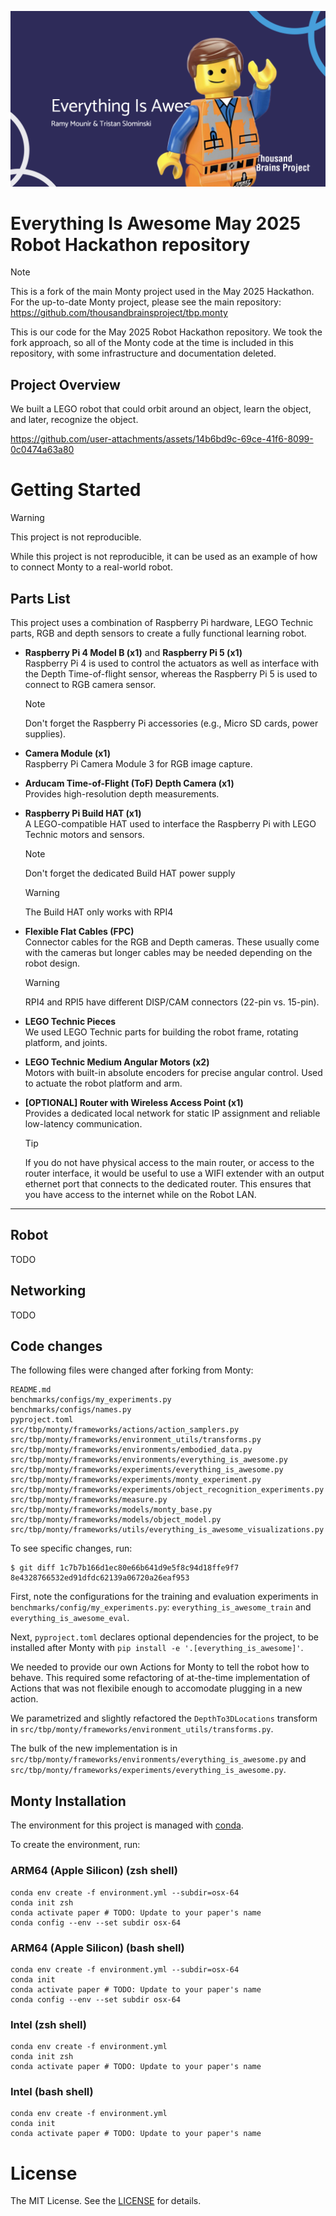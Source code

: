 ![](media/everything_is_awesome.png)

# Everything Is Awesome May 2025 Robot Hackathon repository

> [!NOTE]
>
> This is a fork of the main Monty project used in the May 2025 Hackathon. For the up-to-date Monty project, please see the main repository: https://github.com/thousandbrainsproject/tbp.monty

This is our code for the May 2025 Robot Hackathon repository. We took the fork approach, so all of the Monty code at the time is included in this repository, with some infrastructure and documentation deleted.

## Project Overview

We built a LEGO robot that could orbit around an object, learn the object, and later, recognize the object.

https://github.com/user-attachments/assets/14b6bd9c-69ce-41f6-8099-0c0474a63a80

# Getting Started

> [!WARNING]
> This project is not reproducible.

While this project is not reproducible, it can be used as an example of how to connect Monty to a real-world robot.

## Parts List

This project uses a combination of Raspberry Pi hardware, LEGO Technic parts, RGB and depth sensors to create a fully functional learning robot.

- **Raspberry Pi 4 Model B (x1)** and **Raspberry Pi 5 (x1)**  
  Raspberry Pi 4 is used to control the actuators as well as interface with the Depth Time-of-flight sensor, whereas the Raspberry Pi 5 is used to connect to RGB camera sensor.

  > [!NOTE]
  > Don't forget the Raspberry Pi accessories (e.g., Micro SD cards, power supplies).

- **Camera Module (x1)**  
  Raspberry Pi Camera Module 3 for RGB image capture.

- **Arducam Time-of-Flight (ToF) Depth Camera (x1)**  
  Provides high-resolution depth measurements.

- **Raspberry Pi Build HAT (x1)**  
  A LEGO-compatible HAT used to interface the Raspberry Pi with LEGO Technic motors and sensors.

  > [!NOTE]
  > Don't forget the dedicated Build HAT power supply

  > [!WARNING]
  > The Build HAT only works with RPI4


- **Flexible Flat Cables (FPC)**  
  Connector cables for the RGB and Depth cameras. These usually come with the cameras but longer cables may be
  needed depending on the robot design.

  > [!WARNING]
  > RPI4 and RPI5 have different DISP/CAM connectors (22-pin vs. 15-pin).

- **LEGO Technic Pieces**  
  We used LEGO Technic parts for building the robot frame, rotating platform, and joints.

- **LEGO Technic Medium Angular Motors (x2)**  
  Motors with built-in absolute encoders for precise angular control. Used to actuate the robot platform and arm.

- **[OPTIONAL] Router with Wireless Access Point (x1)**  
  Provides a dedicated local network for static IP assignment and reliable low-latency communication.

  > [!TIP]
  > If you do not have physical access to the main router, or access to the router interface,
  > it would be useful to use a WIFI extender with an output ethernet port that connects to the
  > dedicated router. This ensures that you have access to the internet while on the Robot LAN.

---

## Robot

TODO

## Networking

TODO

## Code changes

The following files were changed after forking from Monty:

```
README.md
benchmarks/configs/my_experiments.py
benchmarks/configs/names.py
pyproject.toml
src/tbp/monty/frameworks/actions/action_samplers.py
src/tbp/monty/frameworks/environment_utils/transforms.py
src/tbp/monty/frameworks/environments/embodied_data.py
src/tbp/monty/frameworks/environments/everything_is_awesome.py
src/tbp/monty/frameworks/experiments/everything_is_awesome.py
src/tbp/monty/frameworks/experiments/monty_experiment.py
src/tbp/monty/frameworks/experiments/object_recognition_experiments.py
src/tbp/monty/frameworks/measure.py
src/tbp/monty/frameworks/models/monty_base.py
src/tbp/monty/frameworks/models/object_model.py
src/tbp/monty/frameworks/utils/everything_is_awesome_visualizations.py
```

To see specific changes, run:
```
$ git diff 1c7b7b166d1ec80e66b641d9e5f8c94d18ffe9f7 8e4328766532ed91dfdc62139a06720a26eaf953
```

First, note the configurations for the training and evaluation experiments in `benchmarks/config/my_experiments.py`: `everything_is_awesome_train` and `everything_is_awesome_eval`.

Next, `pyproject.toml` declares optional dependencies for the project, to be installed after Monty with `pip install -e '.[everything_is_awesome]'`.

We needed to provide our own Actions for Monty to tell the robot how to behave. This required some refactoring of at-the-time implementation of Actions that was not flexibile enough to accomodate plugging in a new action.

We parametrized and slightly refactored the `DepthTo3DLocations` transform in `src/tbp/monty/frameworks/environment_utils/transforms.py`.

The bulk of the new implementation is in `src/tbp/monty/frameworks/environments/everything_is_awesome.py` and `src/tbp/monty/frameworks/experiments/everything_is_awesome.py`.

## Monty Installation

The environment for this project is managed with [conda](https://www.anaconda.com/download/success).

To create the environment, run:

### ARM64 (Apple Silicon) (zsh shell)
```
conda env create -f environment.yml --subdir=osx-64
conda init zsh
conda activate paper # TODO: Update to your paper's name
conda config --env --set subdir osx-64
```

### ARM64 (Apple Silicon) (bash shell)
```
conda env create -f environment.yml --subdir=osx-64
conda init
conda activate paper # TODO: Update to your paper's name
conda config --env --set subdir osx-64
```

### Intel (zsh shell)
```
conda env create -f environment.yml
conda init zsh
conda activate paper # TODO: Update to your paper's name
```

### Intel (bash shell)
```
conda env create -f environment.yml
conda init
conda activate paper # TODO: Update to your paper's name
```

# License

The MIT License. See the [LICENSE](LICENSE) for details.
